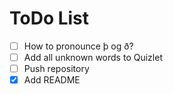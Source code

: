 # ToDo List

- [ ] How to pronounce þ og ð?
- [ ] Add all unknown words to Quizlet
- [ ] Push repository
- [x] Add README
